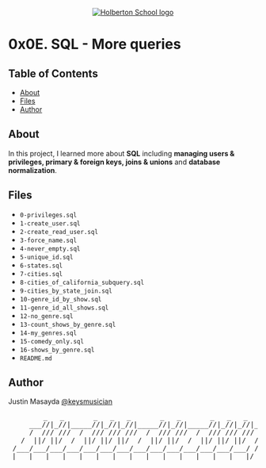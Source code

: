 <p align="center">
  <a href=#>
    <img src="https://user-images.githubusercontent.com/74752740/175812508-dc2482bf-bd5b-4c0a-b075-1bede95c488e.png" alt="Holberton School logo">
  </a>
</p>

# 0x0E. SQL - More queries

## Table of Contents
* [About](#about)
* [Files](#files)
* [Author](#author)

## About
In this project, I learned more about **SQL** including **managing users & privileges, primary & foreign keys, joins & unions** and **database normalization**.

## Files
* `0-privileges.sql`
* `1-create_user.sql`
* `2-create_read_user.sql`
* `3-force_name.sql`
* `4-never_empty.sql`
* `5-unique_id.sql`
* `6-states.sql`
* `7-cities.sql`
* `8-cities_of_california_subquery.sql`
* `9-cities_by_state_join.sql`
* `10-genre_id_by_show.sql`
* `11-genre_id_all_shows.sql`
* `12-no_genre.sql`
* `13-count_shows_by_genre.sql`
* `14-my_genres.sql`
* `15-comedy_only.sql`
* `16-shows_by_genre.sql`
* `README.md`

## Author
Justin Masayda [@keysmusician](https://github.com/keysmusician)
<pre align="center">
      _   _       _   _   _       _   _       _   _   _
     ___//|_//|_____//|_//|_//|_____//|_//|_____//|_//|_//|___
     /  /// ///  /  /// /// ///  /  /// ///  /  /// /// ///  / |
   /  ||/ ||/  /  ||/ ||/ ||/  /  ||/ ||/  /  ||/ ||/ ||/  / /
 /___/___/___/___/___/___/___/___/___/___/___/___/___/___/ /
|___|___|___|___|___|___|___|___|___|___|___|___|___|___|/
</pre>
<p><span style="font-family: 'Lucida Console'; line-height: 14px; font-size: 14px; display: inline-block;">&nbsp;</span></p>
